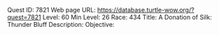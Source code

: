 Quest ID: 7821
Web page URL: https://database.turtle-wow.org/?quest=7821
Level: 60
Min Level: 26
Race: 434
Title: A Donation of Silk: Thunder Bluff
Description: 
Objective: 
